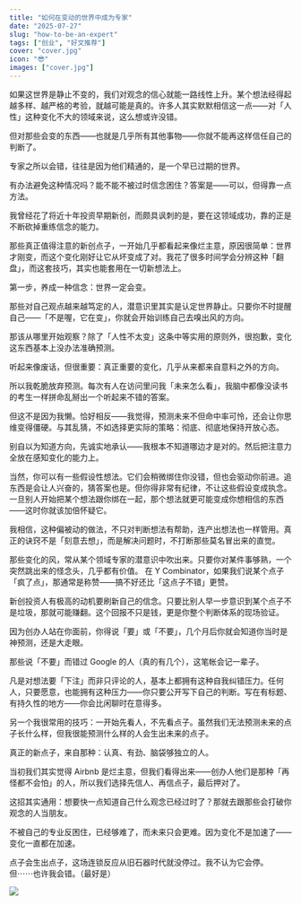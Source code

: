 ```yaml
---
title: "如何在变动的世界中成为专家"
date: "2025-07-27"
slug: "how-to-be-an-expert"
tags: ["创业", "好文推荐"]
cover: "cover.jpg"
icon: "😎"
images: ["cover.jpg"]
---
```

如果这世界是静止不变的，我们对观念的信心就能一路线性上升。某个想法经得起越多样、越严格的考验，就越可能是真的。许多人其实默默相信这一点——对「人性」这种变化不大的领域来说，这么想或许没错。



但对那些会变的东西——也就是几乎所有其他事物——你就不能再这样信任自己的判断了。



专家之所以会错，往往是因为他们精通的，是一个早已过期的世界。



有办法避免这种情况吗？能不能不被过时信念困住？答案是——可以，但得靠一点方法。



我曾经花了将近十年投资早期新创，而颇具讽刺的是，要在这领域成功，靠的正是不断砍掉重练信念的能力。



那些真正值得注意的新创点子，一开始几乎都看起来像烂主意，原因很简单：世界才刚变，而这个变化刚好让它从坏变成了对。我花了很多时间学会分辨这种「翻盘」，而这套技巧，其实也能套用在一切新想法上。



第一步，养成一种信念：世界一定会变。



那些对自己观点越来越笃定的人，潜意识里其实是认定世界静止。只要你不时提醒自己——「不是喔，它在变」，你就会开始训练自己去嗅出风的方向。



那该从哪里开始观察？除了「人性不太变」这条中等实用的原则外，很抱歉，变化这东西基本上没办法准确预测。



听起来像废话，但很重要：真正重要的变化，几乎从来都来自意料之外的方向。



所以我乾脆放弃预测。每次有人在访问里问我「未来怎么看」，我脑中都像没读书的考生一样拼命乱掰出一个听起来不错的答案。



但这不是因为我懒。恰好相反——我觉得，预测未来不但命中率可怜，还会让你思维变得僵硬。与其乱猜，不如选择更实际的策略：彻底、彻底地保持开放心态。



别自以为知道方向，先诚实地承认——我根本不知道哪边才是对的。然后把注意力全放在感知变化的能力上。



当然，你可以有一些假设性想法。它们会稍微绑住你没错，但也会驱动你前进。追东西是会让人兴奋的，猜答案也是。但你得非常有纪律，不让这些假设变成执念。
一旦别人开始把某个想法跟你绑在一起，那个想法就更可能变成你想相信的东西——这时你就该加倍怀疑它。



我相信，这种偏被动的做法，不只对判断想法有帮助，连产出想法也一样管用。真正的诀窍不是「刻意去想」，而是解决问题时，不打断那些莫名冒出来的直觉。



那些变化的风，常从某个领域专家的潜意识中吹出来。只要你对某件事够熟，一个突然跳出来的怪念头，几乎都有价值。
在 Y Combinator，如果我们说某个点子「疯了点」，那通常是称赞——搞不好还比「这点子不错」更赞。



新创投资人有极高的动机要刷新自己的信念。只要比别人早一步意识到某个点子不是垃圾，那就可能赚翻。这个回报不只是钱，更是你整个判断体系的现场验证。



因为创办人站在你面前，你得说「要」或「不要」，几个月后你就会知道你当时是神预测，还是大走眼。



那些说「不要」而错过 Google 的人（真的有几个），这笔帐会记一辈子。



凡是对想法要「下注」而非只评论的人，基本上都拥有这种自我纠错压力。任何人，只要愿意，也能拥有这种压力——你只要公开写下自己的判断。写在有标题、有持久性的地方——你会比闲聊时在意得多。



另一个我很常用的技巧：一开始先看人，不先看点子。虽然我们无法预测未来的点子长什么样，但我很能预测什么样的人会生出未来的点子。



真正的新点子，来自那种：认真、有劲、脑袋够独立的人。



当初我们其实觉得 Airbnb 是烂主意，但我们看得出来——创办人他们是那种「再怪都不会怕」的人，所以我们选择先信人、再信点子，最后押对了。



这招其实通用：想要快一点知道自己什么观念已经过时了？那就去跟那些会打破你观念的人当朋友。



不被自己的专业反困住，已经够难了，而未来只会更难。因为变化不是加速了——变化一直都在加速。



点子会生出点子，这场连锁反应从旧石器时代就没停过。我不认为它会停。
但⋯⋯也许我会错。（最好是）




![](https://prod-files-secure.s3.us-west-2.amazonaws.com/112d0858-5090-4d34-a606-b75eb8d65fd2/46476355-9cf3-4e99-9b7a-3531bc426380/1000202064.png?X-Amz-Algorithm=AWS4-HMAC-SHA256&X-Amz-Content-Sha256=UNSIGNED-PAYLOAD&X-Amz-Credential=ASIAZI2LB466XM4OVZW7%2F20251011%2Fus-west-2%2Fs3%2Faws4_request&X-Amz-Date=20251011T164434Z&X-Amz-Expires=3600&X-Amz-Security-Token=IQoJb3JpZ2luX2VjEG0aCXVzLXdlc3QtMiJHMEUCIQDuq6wa105%2FKQ6B85emvIPprrGQZFXhdNOh%2F87J3zcS6gIgfV2ctBe1FCSycKI98D0EvW35ZUaTEpQwwR0FfXHh0ycq%2FwMIFhAAGgw2Mzc0MjMxODM4MDUiDHwoS0oinAK0NDRADyrcA7%2FYnshFRS2FsGG3ee30i%2Fc67LbvDKsnL1kXuFJ6tiMbo6zh28PC33xVWtbrMUF45IE6WOFnBomaWQPz5kdC5zjq6pucWFw4wKYn%2FZjBQjqYmd3G%2BPh7Y%2BNbh8B4Iv%2BrQSphtDzHINEzzCYJvBr5qWh9nCw3LHUplmW2GwBqHDsKF8CM8PqmV1EAxmpJmC4IK1yB3hjjExrlvTVSdSm1BsL6BpFI3BD3YJY2EqLP9mXCPkK1732djuTOMAoZt2dUk%2B2lNs4KQD8IXPqPvg%2FuRbgpmQ%2FhkhTUItAi%2FSWKgdCMHjo2yMltkYkCgf4onrJw65p8%2F2k4g48G1BWDKcxHfanj%2Bx16AYz4CK0CEuCppa7tyW%2BkwkK2PHAlyd5IIp5rU8kOkV0ADRZloKcoq4kR5fly7HB5iuSJvTZ7tMKYB67MQVeAU1tV9HReZpjRDthDWMFV7gCl3KWr2inXJPW6JRi2HVhp2AHKn%2BKFPmtIarLnhZOM8BUdNt8YLASOvb1BVWWv5bs4bdNuJHtHeIAeUzDAMPaxOM1lloSlhjo8dG9zz6bA4Flp11tqVvDJo%2BLKuLrOwPWk%2BNpelunGhNBGo4GO8UdkaGUuzLV5JNNCy59xO4buxPPLvZWJmH31MPOkqccGOqUB982rPThO2rOue5Mj3e5ygE1nRKePiuTDu5AeJrqld6EdiigoXW3EmnrnRRe0U8v4JJZOFqj%2Fi6dMdkzzIduO7EgUfDj1TK3K1qiAVZbZGuHk%2FVpvxMM7wTFskgsbmzqFwUGUZgQ2HnAn8HX3xuL3%2BZBk9xBrbl7AsGbmdol7RMLf%2BIalh3t5JlYCGXeWb74FeSqVibcHu8ldHdDGtipsDYCT1vab&X-Amz-Signature=a1e986d3a463512d81d1be480f9bf4764fca481a7abfbec8fcae68dd99f58ab7&X-Amz-SignedHeaders=host&x-amz-checksum-mode=ENABLED&x-id=GetObject)

